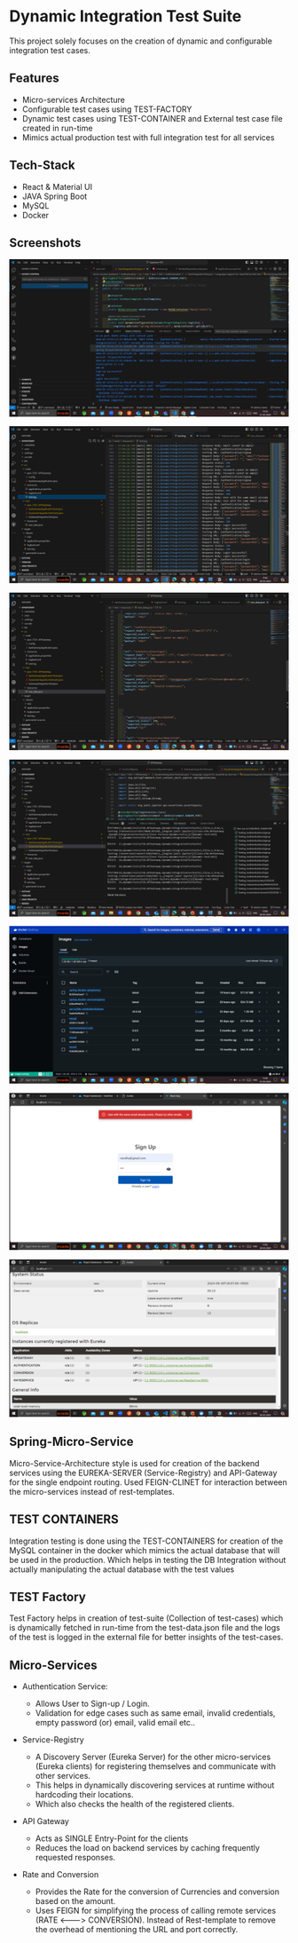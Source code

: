 
# Dynamic Integration Test Suite

This project solely focuses on the creation of dynamic and configurable integration test cases.




## Features

- Micro-services Architecture
- Configurable test cases using TEST-FACTORY
- Dynamic test cases using TEST-CONTAINER and External test case file created in run-time
- Mimics actual production test with full integration test for all services


## Tech-Stack 

- React & Material UI
- JAVA Spring Boot
- MySQL
- Docker


## Screenshots

![Test-Container](https://github.com/orzTHUNDER/FSD-Capstone/blob/master/Test-Container.png)

![External test logging](https://github.com/orzTHUNDER/FSD-Capstone/blob/master/External-test-log.png)

![External test case soruce](https://github.com/orzTHUNDER/FSD-Capstone/blob/master/External-test-scripts.png)

![Test case results](https://github.com/orzTHUNDER/FSD-Capstone/blob/master/Test-case-results.png)

![Docker images](https://github.com/orzTHUNDER/FSD-Capstone/blob/master/Containerizing.png)


![Sample UI](https://github.com/orzTHUNDER/FSD-Capstone/blob/master/Sample-UI.png)

![Eureka Server](https://github.com/orzTHUNDER/FSD-Capstone/blob/master/Eureka-Server.png)





## Spring-Micro-Service

Micro-Service-Architecture style is used for creation of the backend services using the EUREKA-SERVER (Service-Registry) and API-Gateway for the single endpoint routing. Used FEIGN-CLINET for interaction between the micro-services instead of rest-templates.

## TEST CONTAINERS

Integration testing is done using the TEST-CONTAINERS for creation of the MySQL container in the docker which mimics the actual database that will be used in the production. Which helps in testing the DB Integration without actually manipulating the actual database with the test values

## TEST Factory

Test Factory helps in creation of test-suite (Collection of test-cases) which is dynamically fetched in run-time from the test-data.json file and the logs of the test is logged in the external file for better insights of the test-cases.

## Micro-Services

- Authentication Service:

    - Allows User to Sign-up / Login.
    - Validation for edge cases such as same email, invalid credentials, empty password (or) email, valid email etc..

- Service-Registry

    - A Discovery Server (Eureka Server) for the other micro-services (Eureka clients) for registering themselves and communicate with other services. 
    - This helps in dynamically discovering services at runtime without hardcoding their locations. 
    - Which also checks the health of the registered clients.

- API Gateway

    - Acts as SINGLE Entry-Point for the clients
    - Reduces the load on backend services by caching frequently requested responses.

- Rate and Conversion 

    - Provides the Rate for the conversion of Currencies and conversion based on the amount.
    - Uses FEIGN for simplifying the process of calling remote services (RATE <---> CONVERSION). Instead of Rest-template to remove the overhead of mentioning the URL and port correctly.





